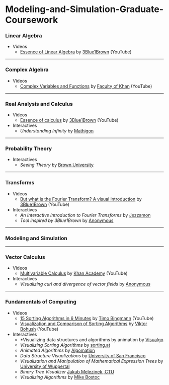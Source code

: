 # Modeling-and-Simulation-Graduate-Coursework

### Linear Algebra
- Videos
  - [Essence of Linear Algebra](https://www.youtube.com/playlist?list=PLZHQObOWTQDMsr9K-rj53DwVRMYO3t5Yr) by [3Blue1Brown](https://www.youtube.com/channel/UCYO_jab_esuFRV4b17AJtAw) (YouTube)

---

### Complex Algebra
- Videos
  - [Complex Variables and Functions](https://www.youtube.com/playlist?list=PLdgVBOaXkb9CNMqbsL9GTWwU542DiRrPB) by [Faculty of Khan](https://www.youtube.com/channel/UCGDanWUzNMbIV11lcNi-yBg) (YouTube)

---

### Real Analysis and Calculus
- Videos
  - [Essence of calculus](https://www.youtube.com/playlist?list=PLZHQObOWTQDMsr9K-rj53DwVRMYO3t5Yr) by [3Blue1Brown](https://www.youtube.com/channel/UCYO_jab_esuFRV4b17AJtAw) (YouTube)
- Interactives
  - *Understanding Infinity* by [Mathigon](https://mathigon.org/world/Infinity)

---

### Probability Theory
- Interactives
  - *Seeing Theory* by [Brown University](https://seeing-theory.brown.edu/)

---

### Transforms
- Videos
  - [But what is the Fourier Transform? A visual introduction](https://www.youtube.com/watch?v=spUNpyF58BY) by [3Blue1Brown](https://www.youtube.com/channel/UCYO_jab_esuFRV4b17AJtAw) (YouTube)
- Interactives
  - *An Interactive Introduction to Fourier Transforms* by [Jezzamon](http://www.jezzamon.com/fourier/)
  - *Tool inspired by 3Blue1Brown* by [Anonymous](https://harshucogsci.github.io/visualizing-fourier/html/)

---

### Modeling and Simulation

---

### Vector Calculus
- Videos
  - [Multivariable Calculus](https://www.youtube.com/playlist?list=PLSQl0a2vh4HC5feHa6Rc5c0wbRTx56nF7) by [Khan Academy](https://www.youtube.com/user/khanacademy) (YouTube)
- Interactives
  - *Visualizing curl and divergence of vector fields* by [Anonymous](https://lsr_lab.gitlab.io/field_flow/html/index.html)

---

### Fundamentals of Computing
- Videos
  - [15 Sorting Algorithms in 6 Minutes](https://www.youtube.com/watch?v=kPRA0W1kECg) by [Timo Bjngmann](https://www.youtube.com/user/tbingmann) (YouTube)
  - [Visualization and Comparison of Sorting Algorithms](https://www.youtube.com/watch?v=ZZuD6iUe3Pc) by [Viktor Bohush](https://www.youtube.com/user/vbohush) (YouTube)
- Interactives
  - *Visualizing data structures and algorithms by animation by [Visualgo](https://visualgo.net/en)
  - *Visualizing Sorting Algorithms* by [sorting.at](http://sorting.at/)
  - *Animated Algorithms* by [Algomation](http://www.algomation.com/)
  - *Data Structure Visualizations* by [University of San Francisco](https://www.cs.usfca.edu/~galles/visualization/)
  - *Visualization and Manipulation of Mathematical Expression Trees* by [University of Wuppertal](https://vmext.wmflabs.org/)
  - *Binary Tree Visualizer* [Jakub Melezinek, CTU](http://btv.melezinek.cz/)
  - *Visualizing Algorithms* by [Mike Bostoc](https://bost.ocks.org/mike/algorithms/)
  
